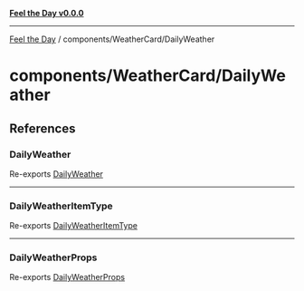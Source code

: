 [**Feel the Day v0.0.0**](../../../README.md)

***

[Feel the Day](../../../README.md) / components/WeatherCard/DailyWeather

# components/WeatherCard/DailyWeather

## References

### DailyWeather

Re-exports [DailyWeather](DailyWeather/variables/DailyWeather.md)

***

### DailyWeatherItemType

Re-exports [DailyWeatherItemType](types/dailyWeather/interfaces/DailyWeatherItemType.md)

***

### DailyWeatherProps

Re-exports [DailyWeatherProps](DailyWeather/interfaces/DailyWeatherProps.md)
